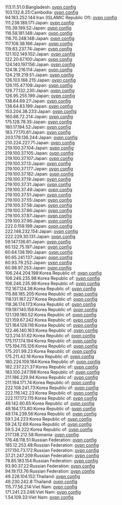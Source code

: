 113.11.51.0:Bangladesh: [ovpn config](vpn/113_11_51_0.ovpn)  
103.132.8.25:Cambodia: [ovpn config](vpn/103_132_8_25.ovpn)  
94.183.252.144:Iran (ISLAMIC Republic Of): [ovpn config](vpn/94_183_252_144.ovpn)  
111.238.189.171:Japan: [ovpn config](vpn/111_238_189_171.ovpn)  
115.39.199.52:Japan: [ovpn config](vpn/115_39_199_52.ovpn)  
116.58.181.148:Japan: [ovpn config](vpn/116_58_181_148.ovpn)  
116.70.248.148:Japan: [ovpn config](vpn/116_70_248_148.ovpn)  
117.108.38.166:Japan: [ovpn config](vpn/117_108_38_166.ovpn)  
119.83.237.74:Japan: [ovpn config](vpn/119_83_237_74.ovpn)  
121.102.149.102:Japan: [ovpn config](vpn/121_102_149_102.ovpn)  
122.20.67.100:Japan: [ovpn config](vpn/122_20_67_100.ovpn)  
124.140.197.156:Japan: [ovpn config](vpn/124_140_197_156.ovpn)  
124.18.216.114:Japan: [ovpn config](vpn/124_18_216_114.ovpn)  
124.219.219.51:Japan: [ovpn config](vpn/124_219_219_51.ovpn)  
126.103.168.215:Japan: [ovpn config](vpn/126_103_168_215.ovpn)  
126.115.47.108:Japan: [ovpn config](vpn/126_115_47_108.ovpn)  
126.77.132.230:Japan: [ovpn config](vpn/126_77_132_230.ovpn)  
126.95.255.199:Japan: [ovpn config](vpn/126_95_255_199.ovpn)  
138.64.69.27:Japan: [ovpn config](vpn/138_64_69_27.ovpn)  
138.64.83.199:Japan: [ovpn config](vpn/138_64_83_199.ovpn)  
153.204.38.233:Japan: [ovpn config](vpn/153_204_38_233.ovpn)  
160.86.72.214:Japan: [ovpn config](vpn/160_86_72_214.ovpn)  
175.128.78.35:Japan: [ovpn config](vpn/175_128_78_35.ovpn)  
180.17.194.52:Japan: [ovpn config](vpn/180_17_194_52.ovpn)  
183.77.170.61:Japan: [ovpn config](vpn/183_77_170_61.ovpn)  
203.179.136.244:Japan: [ovpn config](vpn/203_179_136_244.ovpn)  
210.224.227.71:Japan: [ovpn config](vpn/210_224_227_71.ovpn)  
219.100.37.104:Japan: [ovpn config](vpn/219_100_37_104.ovpn)  
219.100.37.105:Japan: [ovpn config](vpn/219_100_37_105.ovpn)  
219.100.37.107:Japan: [ovpn config](vpn/219_100_37_107.ovpn)  
219.100.37.13:Japan: [ovpn config](vpn/219_100_37_13.ovpn)  
219.100.37.177:Japan: [ovpn config](vpn/219_100_37_177.ovpn)  
219.100.37.182:Japan: [ovpn config](vpn/219_100_37_182.ovpn)  
219.100.37.19:Japan: [ovpn config](vpn/219_100_37_19.ovpn)  
219.100.37.31:Japan: [ovpn config](vpn/219_100_37_31.ovpn)  
219.100.37.49:Japan: [ovpn config](vpn/219_100_37_49.ovpn)  
219.100.37.51:Japan: [ovpn config](vpn/219_100_37_51.ovpn)  
219.100.37.55:Japan: [ovpn config](vpn/219_100_37_55.ovpn)  
219.100.37.58:Japan: [ovpn config](vpn/219_100_37_58.ovpn)  
219.100.37.86:Japan: [ovpn config](vpn/219_100_37_86.ovpn)  
219.100.37.87:Japan: [ovpn config](vpn/219_100_37_87.ovpn)  
219.100.37.96:Japan: [ovpn config](vpn/219_100_37_96.ovpn)  
222.0.159.199:Japan: [ovpn config](vpn/222_0_159_199.ovpn)  
222.148.232.154:Japan: [ovpn config](vpn/222_148_232_154.ovpn)  
222.229.30.131:Japan: [ovpn config](vpn/222_229_30_131.ovpn)  
59.147.136.61:Japan: [ovpn config](vpn/59_147_136_61.ovpn)  
60.132.75.197:Japan: [ovpn config](vpn/60_132_75_197.ovpn)  
60.64.138.190:Japan: [ovpn config](vpn/60_64_138_190.ovpn)  
60.65.241.137:Japan: [ovpn config](vpn/60_65_241_137.ovpn)  
60.93.79.252:Japan: [ovpn config](vpn/60_93_79_252.ovpn)  
60.98.97.253:Japan: [ovpn config](vpn/60_98_97_253.ovpn)  
106.244.204.198:Korea Republic of: [ovpn config](vpn/106_244_204_198.ovpn)  
106.246.235.98:Korea Republic of: [ovpn config](vpn/106_246_235_98.ovpn)  
106.246.235.98:Korea Republic of: [ovpn config](vpn/106_246_235_98.ovpn)  
112.167.124.38:Korea Republic of: [ovpn config](vpn/112_167_124_38.ovpn)  
115.88.185.205:Korea Republic of: [ovpn config](vpn/115_88_185_205.ovpn)  
118.131.167.227:Korea Republic of: [ovpn config](vpn/118_131_167_227.ovpn)  
118.36.174.173:Korea Republic of: [ovpn config](vpn/118_36_174_173.ovpn)  
119.197.140.158:Korea Republic of: [ovpn config](vpn/119_197_140_158.ovpn)  
121.139.180.52:Korea Republic of: [ovpn config](vpn/121_139_180_52.ovpn)  
121.159.67.242:Korea Republic of: [ovpn config](vpn/121_159_67_242.ovpn)  
121.164.128.116:Korea Republic of: [ovpn config](vpn/121_164_128_116.ovpn)  
122.46.140.163:Korea Republic of: [ovpn config](vpn/122_46_140_163.ovpn)  
123.214.51.62:Korea Republic of: [ovpn config](vpn/123_214_51_62.ovpn)  
175.117.174.194:Korea Republic of: [ovpn config](vpn/175_117_174_194.ovpn)  
175.194.115.126:Korea Republic of: [ovpn config](vpn/175_194_115_126.ovpn)  
175.201.99.23:Korea Republic of: [ovpn config](vpn/175_201_99_23.ovpn)  
175.211.42.16:Korea Republic of: [ovpn config](vpn/175_211_42_16.ovpn)  
180.224.109.184:Korea Republic of: [ovpn config](vpn/180_224_109_184.ovpn)  
182.237.221.37:Korea Republic of: [ovpn config](vpn/182_237_221_37.ovpn)  
183.100.247.198:Korea Republic of: [ovpn config](vpn/183_100_247_198.ovpn)  
211.186.229.94:Korea Republic of: [ovpn config](vpn/211_186_229_94.ovpn)  
211.194.171.74:Korea Republic of: [ovpn config](vpn/211_194_171_74.ovpn)  
222.108.241.73:Korea Republic of: [ovpn config](vpn/222_108_241_73.ovpn)  
222.116.142.23:Korea Republic of: [ovpn config](vpn/222_116_142_23.ovpn)  
222.117.172.115:Korea Republic of: [ovpn config](vpn/222_117_172_115.ovpn)  
49.142.60.65:Korea Republic of: [ovpn config](vpn/49_142_60_65.ovpn)  
49.164.173.80:Korea Republic of: [ovpn config](vpn/49_164_173_80.ovpn)  
49.174.239.56:Korea Republic of: [ovpn config](vpn/49_174_239_56.ovpn)  
59.1.24.223:Korea Republic of: [ovpn config](vpn/59_1_24_223.ovpn)  
59.24.12.69:Korea Republic of: [ovpn config](vpn/59_24_12_69.ovpn)  
59.5.24.222:Korea Republic of: [ovpn config](vpn/59_5_24_222.ovpn)  
217.138.212.58:Romania: [ovpn config](vpn/217_138_212_58.ovpn)  
176.48.118.51:Russian Federation: [ovpn config](vpn/176_48_118_51.ovpn)  
185.12.253.48:Russian Federation: [ovpn config](vpn/185_12_253_48.ovpn)  
217.150.73.172:Russian Federation: [ovpn config](vpn/217_150_73_172.ovpn)  
37.21.247.209:Russian Federation: [ovpn config](vpn/37_21_247_209.ovpn)  
78.85.183.154:Russian Federation: [ovpn config](vpn/78_85_183_154.ovpn)  
93.90.37.22:Russian Federation: [ovpn config](vpn/93_90_37_22.ovpn)  
94.19.113.76:Russian Federation: [ovpn config](vpn/94_19_113_76.ovpn)  
49.228.104.152:Thailand: [ovpn config](vpn/49_228_104_152.ovpn)  
49.230.242.8:Thailand: [ovpn config](vpn/49_230_242_8.ovpn)  
115.77.56.214:Viet Nam: [ovpn config](vpn/115_77_56_214.ovpn)  
171.241.23.248:Viet Nam: [ovpn config](vpn/171_241_23_248.ovpn)  
1.54.109.33:Viet Nam: [ovpn config](vpn/1_54_109_33.ovpn)  
